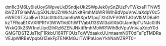 
dm1lc3M6Ly9leUoySWpveUxDSndjeUk2SWpJek0ySnZlUzFvTWkxaFlTNW5ibVZ3TG1aMWJpSXNJbUZrWkNJNkltRmhMbWR1WlhBdVpuVnVJaXdpY0c5eWRDSTZJalEwTXlJc0ltbGtJam9pWXprM1pqTXhOVFV0WTJGbVl5MDBaR1kzTFRoaE1XVXRPR1V3WW1Vd01tWTVabU13SWl3aVlXbGtJam9pTUNJc0ltNWxkQ0k2SW1neUlpd2lhRzl6ZENJNkltRmhMbWR1WlhBdVpuVnVJaXdpY0dGMGFDSTZJaTlqT1RkbU16RTFOUzFqWVdaakxUUmtaamN0T0dFeFpTMDRaVEJpWlRBeVpqbG1ZekFpTENKMGJITWlPaUowYkhNaWZRPT0=


